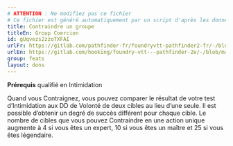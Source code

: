 ```yaml
---
# ATTENTION : Ne modifiez pas ce fichier
# Ce fichier est généré automatiquement par un script d'après les données du module Foundry VTT officiel et de sa traduction
title: Contraindre un groupe
titleEn: Group Coercion
id: gUqvezs2zzoTXFAI
urlFr: https://gitlab.com/pathfinder-fr/foundryvtt-pathfinder2-fr/-/blob/master/data/feats/gUqvezs2zzoTXFAI.htm
urlEn: https://gitlab.com/hooking/foundry-vtt---pathfinder-2e/-/blob/master/packs/data/feats.db/group-coercion.json
group: feats
layout: dons
---
```

**Prérequis** qualifié en Intimidation

Quand vous Contraignez, vous pouvez comparer le résultat de votre test d’Intimidation aux DD de Volonté de deux cibles au lieu d’une seule. Il est possible d’obtenir un degré de succès différent pour chaque cible. Le nombre de cibles que vous pouvez Contraindre en une action unique augmente à 4 si vous êtes un expert, 10 si vous êtes un maître et 25 si vous êtes légendaire.


